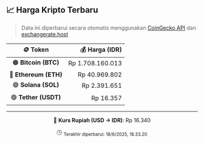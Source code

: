 

<!-- HARGA_KRIPTO -->
## 📈 Harga Kripto Terbaru

> Data ini diperbarui secara otomatis menggunakan [CoinGecko API](https://www.coingecko.com/) dan [exchangerate.host](https://exchangerate.host/)

<div align="center">

| 🪙 Token | 💰 Harga (IDR) |
|:------:|---------------:|
| 🟠 **Bitcoin (BTC)**   | Rp 1.708.160.013 |
| 🔵 **Ethereum (ETH)**  | Rp 40.969.802 |
| 🟣 **Solana (SOL)**    | Rp 2.391.651 |
| 🟢 **Tether (USDT)**   | Rp 16.357 |

---

💱 **Kurs Rupiah (USD → IDR)**: Rp 16.340

🕒 <sub>Terakhir diperbarui: 18/6/2025, 18.33.20</sub>

</div>
<!-- /HARGA_KRIPTO -->